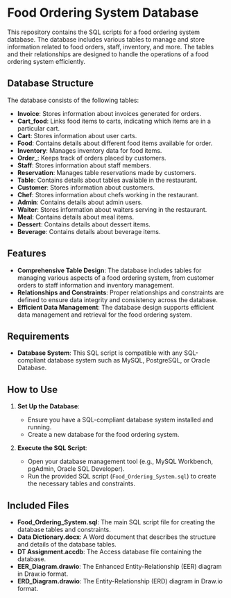 # Food Ordering System Database

This repository contains the SQL scripts for a food ordering system database. The database includes various tables to manage and store information related to food orders, staff, inventory, and more. The tables and their relationships are designed to handle the operations of a food ordering system efficiently.

## Database Structure

The database consists of the following tables:

- **Invoice**: Stores information about invoices generated for orders.
- **Cart_food**: Links food items to carts, indicating which items are in a particular cart.
- **Cart**: Stores information about user carts.
- **Food**: Contains details about different food items available for order.
- **Inventory**: Manages inventory data for food items.
- **Order_**: Keeps track of orders placed by customers.
- **Staff**: Stores information about staff members.
- **Reservation**: Manages table reservations made by customers.
- **Table**: Contains details about tables available in the restaurant.
- **Customer**: Stores information about customers.
- **Chef**: Stores information about chefs working in the restaurant.
- **Admin**: Contains details about admin users.
- **Waiter**: Stores information about waiters serving in the restaurant.
- **Meal**: Contains details about meal items.
- **Dessert**: Contains details about dessert items.
- **Beverage**: Contains details about beverage items.

## Features

- **Comprehensive Table Design**: The database includes tables for managing various aspects of a food ordering system, from customer orders to staff information and inventory management.
- **Relationships and Constraints**: Proper relationships and constraints are defined to ensure data integrity and consistency across the database.
- **Efficient Data Management**: The database design supports efficient data management and retrieval for the food ordering system.

## Requirements

- **Database System**: This SQL script is compatible with any SQL-compliant database system such as MySQL, PostgreSQL, or Oracle Database.

## How to Use

1. **Set Up the Database**:
   - Ensure you have a SQL-compliant database system installed and running.
   - Create a new database for the food ordering system.

2. **Execute the SQL Script**:
   - Open your database management tool (e.g., MySQL Workbench, pgAdmin, Oracle SQL Developer).
   - Run the provided SQL script (`Food_Ordering_System.sql`) to create the necessary tables and constraints.

## Included Files

- **Food_Ordering_System.sql**: The main SQL script file for creating the database tables and constraints.
- **Data Dictionary.docx**: A Word document that describes the structure and details of the database tables.
- **DT Assignment.accdb**: The Access database file containing the database.
- **EER_Diagram.drawio**: The Enhanced Entity-Relationship (EER) diagram in Draw.io format.
- **ERD_Diagram.drawio**: The Entity-Relationship (ERD) diagram in Draw.io format.

